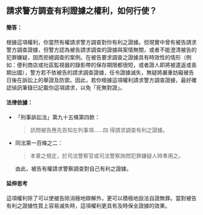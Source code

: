 ## 請求警方調查有利證據之權利，如何行使？

#### 簡答：

根據這項權利，你當然有權請求警方調查對你有利之證據。但現實中曾有被告請求警方調查證據，但警方認為被告請求調查的證據與案情無關，或者不能澄清被告的犯罪嫌疑，因而拒絕調查的案例。在被告要求調查之證據具有時效性的情形（例如：便利商店或社區監視器的錄影帶的保存期限都很短，或者證人即將被遣返或長期出國），警方若不依被告的請求調查證據，任令證據滅失，無疑將嚴重妨礙被告日後在訴訟上的舉證及防禦。因此，若你根據這項權利請求警方調查證據，最好確認偵訊筆錄已記載你這項請求，以免「死無對證」。 

#### 法律依據：

* 「刑事訴訟法」第九十五條第四款：

   > 訊問被告應先告知左列事項……四  得請求調查有利之證據。

* 同法第一百條之二：

   > 本章之規定，於司法警察官或司法警察詢問犯罪嫌疑人時準用之。

   由此，被告有權請求警察調查對自己有利之證據。

#### 延伸思考

這項權利除了可以使被告除消極地辯解外，更可以積極地設法自證無罪。當對被告有利之證據性質上容易滅失時，這項權利更具有及時保全證據的效果。
